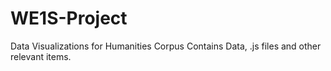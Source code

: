 # WE1S-Project
Data Visualizations for Humanities Corpus
Contains Data, .js files and other relevant items.


